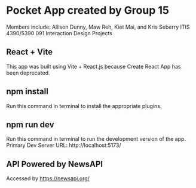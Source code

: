 # Pocket App created by Group 15 #
Members include: Allison Dunny, Maw Reh, Kiet Mai, and Kris Seberry
ITIS 4390/5390 091 Interaction Design Projects

## React + Vite ##
This app was built using Vite + React.js because Create React App has been deprecated.

## npm install ##
Run this command in terminal to install the appropriate plugins.

## npm run dev ##
Run this command in terminal to run the development version of the app.
Primary Dev Server URL: http://localhost:5173/

## API Powered by NewsAPI ##
Accessed by https://newsapi.org/